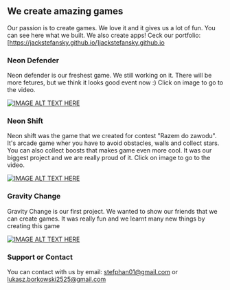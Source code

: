 ## We create amazing games

Our passion is to create games. We love it and it gives us a lot of fun. You can see here what we built.
We also create apps! Ceck our portfolio: [https://jackstefansky.github.io/]jackstefansky.github.io

### Neon Defender

Neon defender is our freshest game. We still working on it. There will be more fetures, but we think it looks good event now :)
Click on image to go to the video.

[![IMAGE ALT TEXT HERE](https://img.youtube.com/vi/W3Vg43D2Jjs/0.jpg)](https://www.youtube.com/watch?v=W3Vg43D2Jjs)


### Neon Shift

Neon shift was the game that we created for contest "Razem do zawodu". It's arcade game wher you have to avoid obstacles, walls and collect stars. You can also collect boosts that makes game even more cool. It was our biggest project and we are really proud of it.
Click on image to go to the video.

[![IMAGE ALT TEXT HERE](https://img.youtube.com/vi/bclSmNK87o0/0.jpg)](https://www.youtube.com/watch?v=bclSmNK87o0)



### Gravity Change

Gravity Change is our first project. We wanted to show our friends that we can create games.
It was really fun and we learnt many new things by creating this game

[![IMAGE ALT TEXT HERE](https://img.youtube.com/vi/7bkLtEn6HmA/0.jpg)](https://www.youtube.com/watch?v=7bkLtEn6HmA)



### Support or Contact

You can contact with us by email: stefphan01@gmail.com or lukasz.borkowski2525@gmail.com
